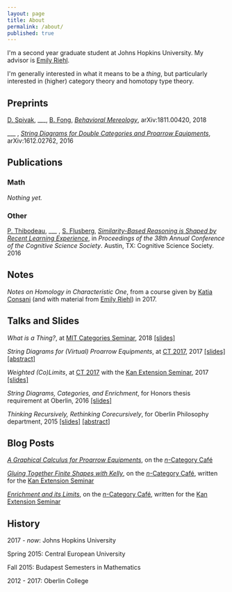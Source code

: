 ```yaml
---
layout: page
title: About
permalink: /about/
published: true
---
```


I'm a second year graduate student at Johns Hopkins University. My advisor is [Emily Riehl](http://www.math.jhu.edu/~eriehl/). 

I'm generally interested in what it means to be a _thing_, but particularly interested in (higher) category theory and homotopy type theory. 

## Preprints

[D. Spivak](http://math.mit.edu/~dspivak/), \_\_\_, [B. Fong](http://brendanfong.com/), _[Behavioral Mereology](https://arxiv.org/abs/1811.00420)_, arXiv:1811.00420, 2018

\_\_\_ , _[String Diagrams for Double Categories and Proarrow Equipments](https://arxiv.org/abs/1612.02762)_, arXiv:1612.02762, 2016

## Publications

### Math

_Nothing yet._

### Other

[P. Thibodeau](https://sites.google.com/a/oberlin.edu/thibodeau/home), \_\_\_ , [S. Flusberg](http://www.stephenflusberg.com/), _[Similarity-Based Reasoning is Shaped by Recent Learning Experience](http://www.stephenflusberg.com/uploads/2/6/9/4/26942597/2016_thibodeau_myers_flusberg.pdf)_, in _Proceedings of the 38th Annual Conference of the Cognitive Science Society_. Austin, TX: Cognitive Science Society. 2016

## Notes

_Notes on Homology in Characteristic One_, from a course given by [Katia Consani](http://www.math.jhu.edu/~kc/) (and with material from [Emily Riehl](http://www.math.jhu.edu/~eriehl/)) in 2017.

## Talks and Slides
_What is a Thing?_, at [MIT Categories Seminar](http://brendanfong.com/seminar.html), 2018
[\[slides\]](../Talks/What_is_a_Thing.pdf)

_String Diagrams for (Virtual) Proarrow Equipments_, at [CT 2017](http://www.mat.uc.pt/~ct2017/), 2017 [\[slides\]](../Talks/DJaz_CT17_Strings.pdf) [\[abstract\]](../Talks/myers_d.pdf)

_Weighted (Co)Limits_, at [CT 2017](http://www.mat.uc.pt/~ct2017/) with the [Kan Extension Seminar](http://www.math.jhu.edu/~eriehl/kanII/), 2017 [\[slides\]](../Talks/CT2017_Kan_DJM.pdf)

_String Diagrams, Categories, and Enrichment_, for Honors thesis requirement at Oberlin, 2016 [\[slides\]](../Talks/HonorsPres/index.html)

_Thinking Recursively, Rethinking Corecursively_, for Oberlin Philosophy department, 2015 [\[slides\]](../Talks/CoRecursion.pdf) [\[abstract\]](../Talks/Corecursion%20Flyer.pdf) 

## Blog Posts
_[A Graphical Calculus for Proarrow Equipments](https://golem.ph.utexas.edu/category/2017/08/a_graphical_calculus_for_proar.html)_, on the [_n_-Category Café](https://golem.ph.utexas.edu/category/)


_[Gluing Together Finite Shapes with Kelly](https://golem.ph.utexas.edu/category/2017/04/gluing_together_finite_shapes.html)_, on the [_n_-Category Café](https://golem.ph.utexas.edu/category/), written for the [Kan Extension Seminar](http://www.math.jhu.edu/~eriehl/kanII/)

_[Enrichment and its Limits](https://golem.ph.utexas.edu/category/2017/04/enrichment_and_its_limits.html)_, on the [_n_-Category Café](https://golem.ph.utexas.edu/category/), written for the [Kan Extension Seminar](http://www.math.jhu.edu/~eriehl/kanII/)

## History 

2017 - _now_: Johns Hopkins University

Spring 2015: Central European University

Fall 2015: Budapest Semesters in Mathematics

2012 - 2017: Oberlin College
